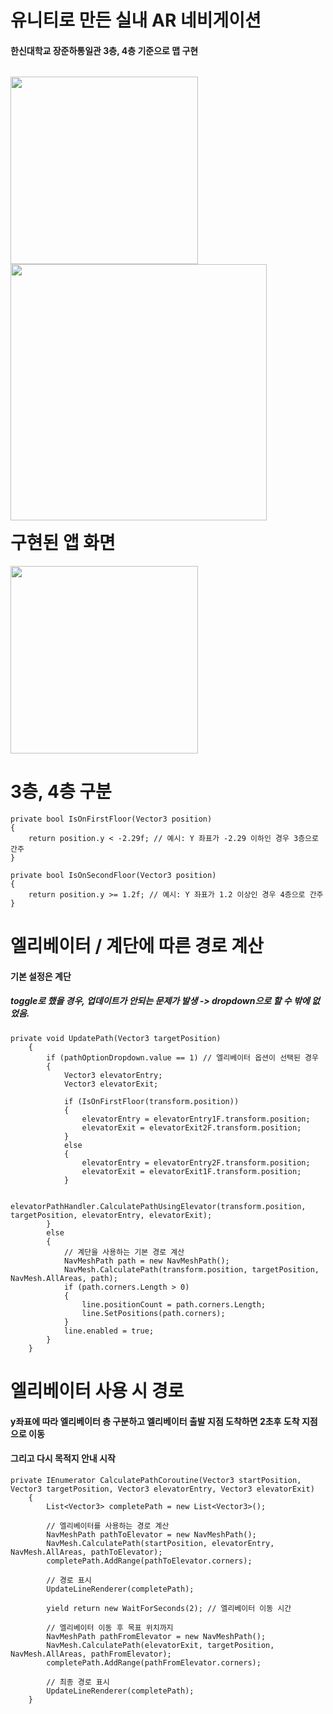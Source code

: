# 유니티로 만든 실내 AR 네비게이션

#### 한신대학교 장준하통일관 3층, 4층 기준으로 맵 구현
<p style="float:left">
  <img src="https://github.com/user-attachments/assets/f7580a05-7a31-496c-a463-c8cf939a1f02" width="300">
  <img src="https://github.com/user-attachments/assets/f11f3daa-e47b-4fab-9d1e-1012fb728ad3" width="410">
</p>

# 구현된 앱 화면
<img src="https://github.com/user-attachments/assets/0b57d7f4-4a50-4b40-b351-23c1b7a6a452" width="300">

# 3층, 4층 구분
    private bool IsOnFirstFloor(Vector3 position)
    {
        return position.y < -2.29f; // 예시: Y 좌표가 -2.29 이하인 경우 3층으로 간주
    }

    private bool IsOnSecondFloor(Vector3 position)
    {
        return position.y >= 1.2f; // 예시: Y 좌표가 1.2 이상인 경우 4층으로 간주
    }

# 엘리베이터 / 계단에 따른 경로 계산
#### 기본 설정은 계단
##### toggle로 했을 경우, 업데이트가 안되는 문제가 발생 -> dropdown으로 할 수 밖에 없었음.

    private void UpdatePath(Vector3 targetPosition)
        {
            if (pathOptionDropdown.value == 1) // 엘리베이터 옵션이 선택된 경우
            {
                Vector3 elevatorEntry;
                Vector3 elevatorExit;
    
                if (IsOnFirstFloor(transform.position))
                {
                    elevatorEntry = elevatorEntry1F.transform.position;
                    elevatorExit = elevatorExit2F.transform.position;
                }
                else
                {
                    elevatorEntry = elevatorEntry2F.transform.position;
                    elevatorExit = elevatorExit1F.transform.position;
                }
    
                elevatorPathHandler.CalculatePathUsingElevator(transform.position, targetPosition, elevatorEntry, elevatorExit);
            }
            else
            {
                // 계단을 사용하는 기본 경로 계산
                NavMeshPath path = new NavMeshPath();
                NavMesh.CalculatePath(transform.position, targetPosition, NavMesh.AllAreas, path);
                if (path.corners.Length > 0)
                {
                    line.positionCount = path.corners.Length;
                    line.SetPositions(path.corners);
                }
                line.enabled = true;
            }
        }

# 엘리베이터 사용 시 경로
#### y좌표에 따라 엘리베이터 층 구분하고 엘리베이터 출발 지점 도착하면 2초후 도착 지점으로 이동
#### 그리고 다시 목적지 안내 시작
    private IEnumerator CalculatePathCoroutine(Vector3 startPosition, Vector3 targetPosition, Vector3 elevatorEntry, Vector3 elevatorExit)
        {
            List<Vector3> completePath = new List<Vector3>();
    
            // 엘리베이터를 사용하는 경로 계산
            NavMeshPath pathToElevator = new NavMeshPath();
            NavMesh.CalculatePath(startPosition, elevatorEntry, NavMesh.AllAreas, pathToElevator);
            completePath.AddRange(pathToElevator.corners);
    
            // 경로 표시
            UpdateLineRenderer(completePath);
    
            yield return new WaitForSeconds(2); // 엘리베이터 이동 시간
    
            // 엘리베이터 이동 후 목표 위치까지
            NavMeshPath pathFromElevator = new NavMeshPath();
            NavMesh.CalculatePath(elevatorExit, targetPosition, NavMesh.AllAreas, pathFromElevator);
            completePath.AddRange(pathFromElevator.corners);
    
            // 최종 경로 표시
            UpdateLineRenderer(completePath);
        }
